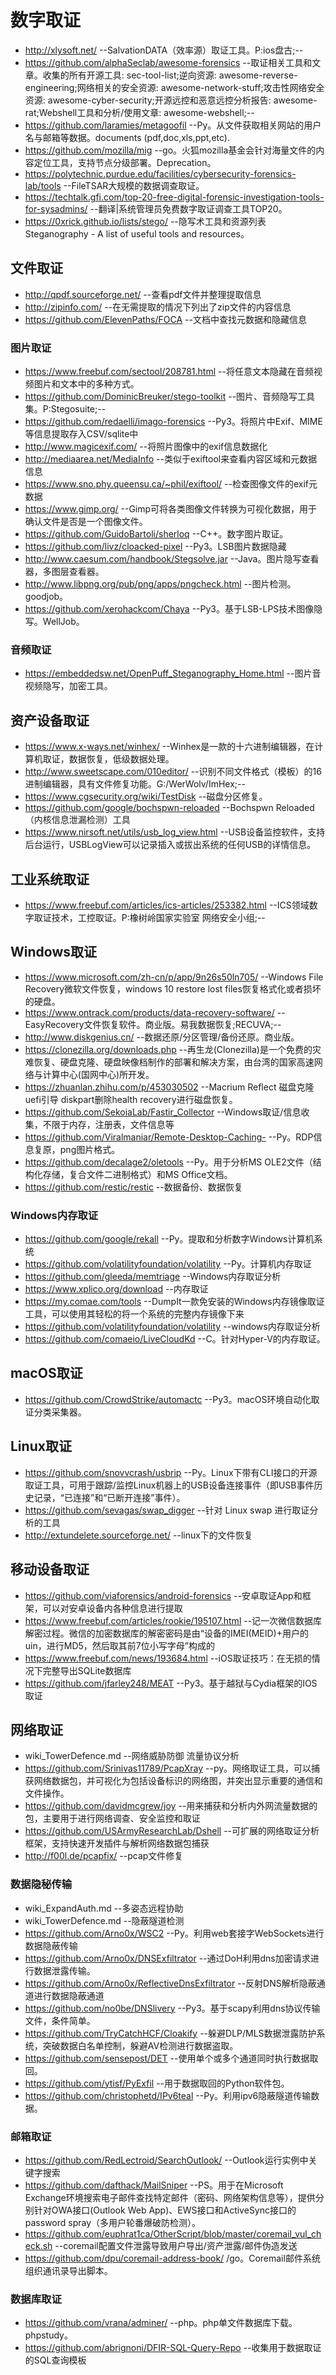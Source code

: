 # 数字取证
- http://xlysoft.net/    --SalvationDATA（效率源）取证工具。P:ios盘古;--
- https://github.com/alphaSeclab/awesome-forensics    --取证相关工具和文章。收集的所有开源工具: sec-tool-list;逆向资源: awesome-reverse-engineering;网络相关的安全资源: awesome-network-stuff;攻击性网络安全资源: awesome-cyber-security;开源远控和恶意远控分析报告: awesome-rat;Webshell工具和分析/使用文章: awesome-webshell;--
- https://github.com/laramies/metagoofil    --Py。从文件获取相关网站的用户名与邮箱等数据。documents (pdf,doc,xls,ppt,etc).
- https://github.com/mozilla/mig    --go。火狐mozilla基金会针对海量文件的内容定位工具，支持节点分级部署。Deprecation。
- https://polytechnic.purdue.edu/facilities/cybersecurity-forensics-lab/tools    --FileTSAR大规模的数据调查取证。
- https://techtalk.gfi.com/top-20-free-digital-forensic-investigation-tools-for-sysadmins/    --翻译|系统管理员免费数字取证调查工具TOP20。
- https://0xrick.github.io/lists/stego/    --隐写术工具和资源列表 Steganography - A list of useful tools and resources。
## 文件取证
- http://qpdf.sourceforge.net/    --查看pdf文件并整理提取信息
- http://zipinfo.com/    --在无需提取的情况下列出了zip文件的内容信息
- https://github.com/ElevenPaths/FOCA    --文档中查找元数据和隐藏信息
### 图片取证
- https://www.freebuf.com/sectool/208781.html    --将任意文本隐藏在音频视频图片和文本中的多种方式。
- https://github.com/DominicBreuker/stego-toolkit    --图片、音频隐写工具集。P:Stegosuite;--
- https://github.com/redaelli/imago-forensics    --Py3。将照片中Exif、MIME等信息提取存入CSV/sqlite中
- http://www.magicexif.com/    --将照片图像中的exif信息数据化
- http://mediaarea.net/MediaInfo    --类似于exiftool来查看内容区域和元数据信息
- https://www.sno.phy.queensu.ca/~phil/exiftool/    --检查图像文件的exif元数据
- https://www.gimp.org/    --Gimp可将各类图像文件转换为可视化数据，用于确认文件是否是一个图像文件。
- https://github.com/GuidoBartoli/sherloq    --C++。数字图片取证。
- https://github.com/livz/cloacked-pixel    --Py3。LSB图片数据隐藏
- http://www.caesum.com/handbook/Stegsolve.jar    --Java。图片隐写查看器，多图层查看器。
- http://www.libpng.org/pub/png/apps/pngcheck.html    --图片检测。goodjob。
- https://github.com/xerohackcom/Chaya    --Py3。基于LSB-LPS技术图像隐写。WellJob。
### 音频取证
- https://embeddedsw.net/OpenPuff_Steganography_Home.html    --图片音视频隐写，加密工具。


## 资产设备取证
- https://www.x-ways.net/winhex/    --Winhex是一款的十六进制编辑器，在计算机取证，数据恢复，低级数据处理。
- http://www.sweetscape.com/010editor/    --识别不同文件格式（模板）的16进制编辑器，具有文件修复功能。G:/WerWolv/ImHex;--
- https://www.cgsecurity.org/wiki/TestDisk    --磁盘分区修复。
- https://github.com/google/bochspwn-reloaded    --Bochspwn Reloaded（内核信息泄漏检测）工具
- https://www.nirsoft.net/utils/usb_log_view.html    --USB设备监控软件，支持后台运行，USBLogView可以记录插入或拔出系统的任何USB的详情信息。
## 工业系统取证
- https://www.freebuf.com/articles/ics-articles/253382.html    --ICS领域数字取证技术，工控取证。P:橡树岭国家实验室 网络安全小组;--
## Windows取证
- https://www.microsoft.com/zh-cn/p/app/9n26s50ln705/    --Windows File Recovery微软文件恢复，windows 10 restore lost files恢复格式化或者损坏的硬盘。
- https://www.ontrack.com/products/data-recovery-software/    --EasyRecovery文件恢复软件。商业版。易我数据恢复;RECUVA;--
- http://www.diskgenius.cn/    --数据还原/分区管理/备份还原。商业版。
- https://clonezilla.org/downloads.php    --再生龙(Clonezilla)是一个免费的灾难恢复、硬盘克隆、硬盘映像档制作的部署和解决方案，由台湾的国家高速网络与计算中心(国网中心)所开发。
- https://zhuanlan.zhihu.com/p/453030502    --Macrium Reflect 磁盘克隆 uefi引导 diskpart删除health recovery进行磁盘恢复。
- https://github.com/SekoiaLab/Fastir_Collector    --Windows取证/信息收集，不限于内存，注册表，文件信息等
- https://github.com/Viralmaniar/Remote-Desktop-Caching-    --Py。RDP信息复原，png图片格式。
- https://github.com/decalage2/oletools    --Py。用于分析MS OLE2文件（结构化存储，复合文件二进制格式）和MS Office文档。
- https://github.com/restic/restic    --数据备份、数据恢复
### Windows内存取证
- https://github.com/google/rekall    --Py。提取和分析数字Windows计算机系统
- https://github.com/volatilityfoundation/volatility    --Py。计算机内存取证
- https://github.com/gleeda/memtriage    --Windows内存取证分析
- https://www.xplico.org/download    --内存取证
- https://my.comae.com/tools    --DumpIt一款免安装的Windows内存镜像取证工具，可以使用其轻松的将一个系统的完整内存镜像下来
- https://github.com/volatilityfoundation/volatility    --windows内存取证分析
- https://github.com/comaeio/LiveCloudKd    --C。针对Hyper-V的内存取证。
## macOS取证
- https://github.com/CrowdStrike/automactc    --Py3。macOS环境自动化取证分类采集器。
## Linux取证
- https://github.com/snovvcrash/usbrip    --Py。Linux下带有CLI接口的开源取证工具，可用于跟踪/监控Linux机器上的USB设备连接事件（即USB事件历史记录，“已连接”和“已断开连接”事件）。
- https://github.com/sevagas/swap_digger    --针对 Linux swap 进行取证分析的工具
- http://extundelete.sourceforge.net/    --linux下的文件恢复
## 移动设备取证
- https://github.com/viaforensics/android-forensics    --安卓取证App和框架，可以对安卓设备内各种信息进行提取
- https://www.freebuf.com/articles/rookie/195107.html    --记一次微信数据库解密过程。微信的加密数据库的解密密码是由“设备的IMEI(MEID)+用户的uin，进行MD5，然后取其前7位小写字母”构成的
- https://www.freebuf.com/news/193684.html    --iOS取证技巧：在无损的情况下完整导出SQLite数据库
- https://github.com/jfarley248/MEAT    --Py3。基于越狱与Cydia框架的IOS取证

## 网络取证
- wiki_TowerDefence.md    --网络威胁防御 流量协议分析
- https://github.com/Srinivas11789/PcapXray    --py。网络取证工具，可以捕获网络数据包，并可视化为包括设备标识的网络图，并突出显示重要的通信和文件操作。
- https://github.com/davidmcgrew/joy    --用来捕获和分析内外网流量数据的包，主要用于进行网络调查、安全监控和取证
- https://github.com/USArmyResearchLab/Dshell    --可扩展的网络取证分析框架，支持快速开发插件与解析网络数据包捕获
- http://f00l.de/pcapfix/    --pcap文件修复
### 数据隐秘传输
- wiki_ExpandAuth.md    --多姿态远程协助
- wiki_TowerDefence.md    --隐蔽隧道检测
- https://github.com/Arno0x/WSC2    --Py。利用web套接字WebSockets进行数据隐蔽传输
- https://github.com/Arno0x/DNSExfiltrator    --通过DoH利用dns加密请求进行数据泄露传输。
- https://github.com/Arno0x/ReflectiveDnsExfiltrator    --反射DNS解析隐蔽通道进行数据隐蔽通道
- https://github.com/no0be/DNSlivery    --Py3。基于scapy利用dns协议传输文件，条件简单。
- https://github.com/TryCatchHCF/Cloakify    --躲避DLP/MLS数据泄露防护系统，突破数据白名单控制，躲避AV检测进行数据盗取。
- https://github.com/sensepost/DET    --使用单个或多个通道同时执行数据取回。
- https://github.com/ytisf/PyExfil    --用于数据取回的Python软件包。
- https://github.com/christophetd/IPv6teal    --Py。利用ipv6隐蔽隧道传输数据。
### 邮箱取证
- https://github.com/RedLectroid/SearchOutlook/    --Outlook运行实例中关键字搜索
- https://github.com/dafthack/MailSniper    --PS。用于在Microsoft Exchange环境搜索电子邮件查找特定邮件（密码、网络架构信息等），提供分别针对OWA接口(Outlook Web App)、EWS接口和ActiveSync接口的password spray（多用户轮番爆破防检测）。
- https://github.com/euphrat1ca/OtherScript/blob/master/coremail_vul_check.sh    --coremail配置文件泄露导致用户导出/资产泄露/邮件伪造发送
- https://github.com/dpu/coremail-address-book/    /go。Coremail邮件系统组织通讯录导出脚本。
### 数据库取证
- https://github.com/vrana/adminer/    --php。php单文件数据库下载。phpstudy。
- https://github.com/abrignoni/DFIR-SQL-Query-Repo    --收集用于数据取证的SQL查询模板